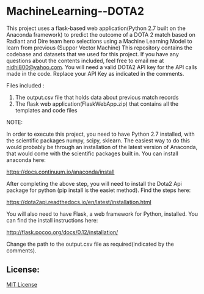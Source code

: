 # MachineLearning--DOTA2
This project uses a flask-based web application(Python 2.7 built on the Anaconda framework) to predict the outcome of a DOTA 2 match based on Radiant and Dire team hero selections using a Machine Learning Model to learn from previous  (Suppor Vector Machine)
This repository contains the codebase and datasets that we used for this project.  If you have any questions about the contents included, feel free to email me at nidhi800@yahoo.com.
You will need a valid DOTA2 API key for the API calls made in the code. 
Replace your API Key as indicated in the comments.

Files included :
  1. The output.csv file that holds data about previous match records 
  2. The flask web application(FlaskWebApp.zip) that contains all the templates and code files
 
NOTE:
 
In order to execute this project, you need to have Python 2.7 installed, with the scientific packages numpy, scipy, sklearn. The easiest way to do this would probably be through an installation of the latest version of Anaconda, that would come with the scientific packages built in. 
You can install anaconda here:

https://docs.continuum.io/anaconda/install

After completing the above step, you will need to install the Dota2 Api package for python (pip install is the easiet method). Find the steps here:

https://dota2api.readthedocs.io/en/latest/installation.html

You will also need to have Flask,  a web framework for Python, installed.
You can find the install instructions here:

http://flask.pocoo.org/docs/0.12/installation/

Change the path to the output.csv file as required(indicated by the comments).
 

## License:

[MIT License](./LICENSE)
